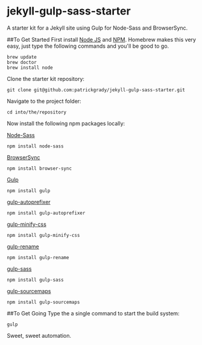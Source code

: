 # jekyll-gulp-sass-starter
A starter kit for a Jekyll site using Gulp for Node-Sass and BrowserSync.

##To Get Started
First install [Node JS](https://nodejs.org/) and [NPM](http://blog.npmjs.org/post/85484771375/how-to-install-npm). Homebrew makes this very easy, just type the following commands and you'll be good to go.
~~~
brew update
brew doctor
brew install node
~~~

Clone the starter kit repository:
~~~
git clone git@github.com:patrickgrady/jekyll-gulp-sass-starter.git
~~~

Navigate to the project folder:
~~~
cd into/the/repository
~~~

Now install the following npm packages locally:

[Node-Sass](https://github.com/sass/node-sass)
~~~
npm install node-sass
~~~

[BrowserSync](http://www.browsersync.io/)
~~~
npm install browser-sync
~~~

[Gulp](https://github.com/gulpjs/gulp/blob/master/docs/getting-started.md)
~~~
npm install gulp
~~~

[gulp-autoprefixer](https://www.npmjs.com/package/gulp-autoprefixer)
~~~
npm install gulp-autoprefixer
~~~

[gulp-minify-css](https://www.npmjs.com/package/gulp-minify-css)
~~~
npm install gulp-minify-css
~~~

[gulp-rename](https://www.npmjs.com/package/gulp-rename)
~~~
npm install gulp-rename
~~~

[gulp-sass](https://www.npmjs.com/package/gulp-sass)
~~~
npm install gulp-sass
~~~

[gulp-sourcemaps](https://www.npmjs.com/package/gulp-sourcemaps)
~~~
npm install gulp-sourcemaps
~~~

##To Get Going
Type the a single command to start the build system:
~~~
gulp
~~~

Sweet, sweet automation.
